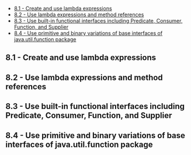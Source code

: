- [8.1 - Create and use lambda expressions](#8-1)
- [8.2 - Use lambda expressions and method references](#8-2)
- [8.3 - Use built-in functional interfaces including Predicate, Consumer, Function, and Supplier](#8-3)
- [8.4 - Use primitive and binary variations of base interfaces of java.util.function package](#8-4)

## <a name="8-1"></a>8.1 - Create and use lambda expressions
## <a name="8-2"></a>8.2 - Use lambda expressions and method references
## <a name="8-3"></a>8.3 - Use built-in functional interfaces including Predicate, Consumer, Function, and Supplier
## <a name="8-4"></a>8.4 - Use primitive and binary variations of base interfaces of java.util.function package